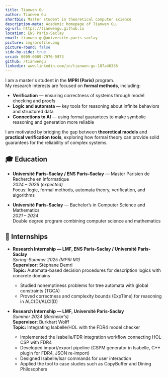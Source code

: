```yaml
---
title: Tianwen Gu
author: Tianwen Gu
shortbio: Master student in theoretical computer science
description-meta: Academic homepage of Tianwen Gu.
og-url: https://tianwengu.github.io
location: ENS Paris-Saclay
email: tianwen.gu@universite-paris-saclay
picture: img/profile.png
picture-round: false
side-by-side: true
orcid: 0009-0009-7976-5973
github: /tianwengu
linkedin: www.linkedin.com/in/tianwen-gu-187a46336
---
```


I am a master's student in the **MPRI (Paris)** program.  
My research interests are focused on **formal methods**, including:

- **Verification** — ensuring correctness of systems through model checking and proofs  
- **Logic and automata** — key tools for reasoning about infinite behaviors and structured data  
- **Connections to AI** — using formal guarantees to make symbolic reasoning and generation more reliable  

I am motivated by bridging the gap between **theoretical models** and **practical verification tools**, exploring how formal theory can provide solid guarantees for the reliability of complex systems.

## 🎓 Education

- **Université Paris-Saclay / ENS Paris-Saclay** — Master Parisien de Recherche en Informatique  
  *2024 – 2026 (expected)*  
  Focus: logic, formal methods, automata theory, verification, and algorithms  

- **Université Paris-Saclay** — Bachelor’s in Computer Science and Mathematics  
  *2021 – 2024*  
  Double degree program combining computer science and mathematics

## 💼 Internships

- **Research Internship — LMF, ENS Paris-Saclay / Université Paris-Saclay**  
  *Spring–Summer 2025 (MPRI M1)*  
  **Supervisor:** Stéphane Demri  
  **Topic:** Automata-based decision procedures for description logics with concrete domains  
  - Studied nonemptiness problems for tree automata with global constraints (TGCA)  
  - Proved correctness and complexity bounds (ExpTime) for reasoning in ALC(D)/ALCI(D)

- **Research Internship — LMF, Université Paris-Saclay**  
  *Summer 2024 (Bachelor’s)*  
  **Supervisor:** Burkhart Wolff  
  **Topic:** Integrating Isabelle/HOL with the FDR4 model checker  
  - Implemented the Isabelle/FDR integration workflow connecting HOL-CSP with FDR4  
  - Developed import/export pipeline (CSPM generator in Isabelle, C++ plugin for FDR4, JSON re-import)  
  - Designed Isabelle/Isar commands for user interaction  
  - Applied the tool to case studies such as CopyBuffer and Dining Philosophers


